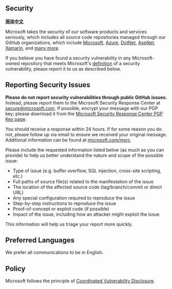 <!-- BEGIN MICROSOFT SECURITY.MD V0.0.1 BLOCK -->

## Security

[**简体中文**](/SECURITY（简体中文）.md)

Microsoft takes the security of our software products and services seriously, which includes all
source code repositories managed through our GitHub organizations, which include
[Microsoft](https://github.com/Microsoft), [Azure](https://github.com/Azure),
[DotNet](https://github.com/dotnet), [AspNet](https://github.com/aspnet),
[Xamarin](https://github.com/xamarin), and [many more](https://opensource.microsoft.com/).

If you believe you have found a security vulnerability in any Microsoft-owned repository that meets
Microsoft's [definition](https://docs.microsoft.com/en-us/previous-versions/tn-archive/cc751383(v=technet.10))
of a security vulnerability, please report it to us as described below.

## Reporting Security Issues

**Please do not report security vulnerabilities through public GitHub issues.** Instead, please
report them to the Microsoft Security Response Center at [secure@microsoft.com](mailto:secure@microsoft.com).
If possible, encrypt your message with our PGP key; please download it from the
[Microsoft Security Response Center PGP Key page](https://technet.microsoft.com/en-us/security/dn606155).

You should receive a response within 24 hours. If for some reason you do not, please follow up via
email to ensure we received your original message. Additional information can be found at
[microsoft.com/msrc](https://www.microsoft.com/msrc).

Please include the requested information listed below (as much as you can provide) to help us better
understand the nature and scope of the possible issue:

  * Type of issue (e.g. buffer overflow, SQL injection, cross-site scripting, etc.)
  * Full paths of source file(s) related to the manifestation of the issue
  * The location of the affected source code (tag/branch/commit or direct URL)
  * Any special configuration required to reproduce the issue
  * Step-by-step instructions to reproduce the issue
  * Proof-of-concept or exploit code (if possible)
  * Impact of the issue, including how an attacker might exploit the issue

This information will help us triage your report more quickly.

## Preferred Languages

We prefer all communications to be in English.

## Policy

Microsoft follows the principle of
[Coordinated Vulnerability Disclosure](https://www.microsoft.com/en-us/msrc/cvd).

<!-- END MICROSOFT SECURITY.MD BLOCK -->
